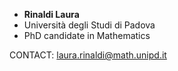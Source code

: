 - **Rinaldi Laura**
- Università degli Studi di Padova
- PhD candidate in Mathematics


CONTACT:
laura.rinaldi@math.unipd.it

<!---
RinaldiLaura/RinaldiLaura is a ✨ special ✨ repository because its `README.md` (this file) appears on your GitHub profile.
You can click the Preview link to take a look at your changes.
--->
